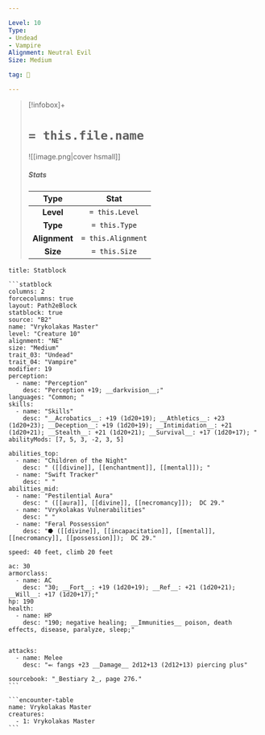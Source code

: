 ```yaml
---

Level: 10
Type:
- Undead
- Vampire
Alignment: Neutral Evil
Size: Medium

tag: 👹

---
```


> [!infobox]+
> #  `= this.file.name`
> ![[image.png|cover hsmall]]
> ##### Stats
> Type | Stat |
> :---:|:---:|
> **Level** | `= this.Level` |
> **Type** | `= this.Type` |
> **Alignment** | `= this.Alignment` |
> **Size** | `= this.Size` |



````ad-info
title: Statblock

```statblock
columns: 2
forcecolumns: true
layout: Path2eBlock
statblock: true
source: "B2"
name: "Vrykolakas Master"
level: "Creature 10"
alignment: "NE"
size: "Medium"
trait_03: "Undead"
trait_04: "Vampire"
modifier: 19
perception:
  - name: "Perception"
    desc: "Perception +19; __darkvision__;"
languages: "Common; "
skills:
  - name: "Skills"
    desc: "__Acrobatics__: +19 (1d20+19); __Athletics__: +23 (1d20+23); __Deception__: +19 (1d20+19); __Intimidation__: +21 (1d20+21); __Stealth__: +21 (1d20+21); __Survival__: +17 (1d20+17); "
abilityMods: [7, 5, 3, -2, 3, 5]

abilities_top:
  - name: "Children of the Night"
    desc: " ([[divine]], [[enchantment]], [[mental]]); "
  - name: "Swift Tracker"
    desc: " "
abilities_mid:
  - name: "Pestilential Aura"
    desc: " ([[aura]], [[divine]], [[necromancy]]);  DC 29."
  - name: "Vrykolakas Vulnerabilities"
    desc: " "
  - name: "Feral Possession"
    desc: "⭓ ([[divine]], [[incapacitation]], [[mental]], [[necromancy]], [[possession]]);  DC 29."

speed: 40 feet, climb 20 feet

ac: 30
armorclass:
  - name: AC
    desc: "30; __Fort__: +19 (1d20+19); __Ref__: +21 (1d20+21); __Will__: +17 (1d20+17);"
hp: 190
health:
  - name: HP
    desc: "190; negative healing; __Immunities__ poison, death effects, disease, paralyze, sleep;"


attacks:
  - name: Melee
    desc: "⬻ fangs +23 __Damage__ 2d12+13 (2d12+13) piercing plus"

sourcebook: "_Bestiary 2_, page 276."
```

```encounter-table
name: Vrykolakas Master
creatures:
  - 1: Vrykolakas Master
```

````


